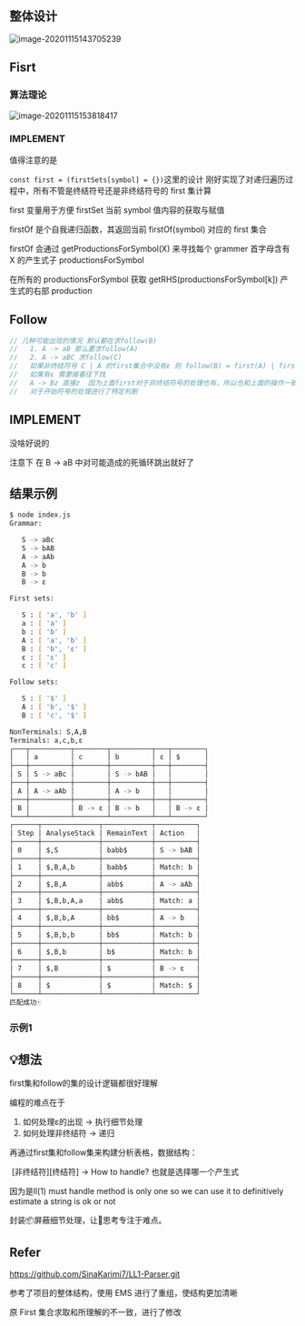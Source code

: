 ## 整体设计

![image-20201115143705239](http://picbed.sedationh.cn/image-20201115143705239.png)

## Fisrt

### 算法理论

![image-20201115153818417](http://picbed.sedationh.cn/image-20201115153818417.png)

### IMPLEMENT

值得注意的是

`const first = (firstSets[symbol] = {})`这里的设计 刚好实现了对递归遍历过程中，所有不管是终结符号还是非终结符号的 first 集计算

first 变量用于方便 firstSet 当前 symbol 值内容的获取与赋值

firstOf 是个自我递归函数，其返回当前 firstOf(symbol) 对应的 first 集合

firstOf 会通过 getProductionsForSymbol(X) 来寻找每个 grammer 首字母含有 X 的产生式子 productionsForSymbol

在所有的 productionsForSymbol 获取 getRHS(productionsForSymbol[k]) 产生式的右部 production

## Follow

```js
// 几种可能出现的情况 默认都在求follow(B)
//   1. A -> aB 那么要求follow(A)
//   2. A -> aBC 求follow(C)
//   如果非终结符号 C | A 的first集合中没有ε 则 follow(B) = first(A) | first(C)
//   如果有ε 需要接着往下找
//   A -> Bz 直接z  因为上面first对于非终结符号的处理也有，所以也和上面的操作一致了
//   对于开始符号的处理进行了特定判断
```

## IMPLEMENT

没啥好说的

注意下 在 B -> aB 中对可能造成的死循环跳出就好了

## 结果示例

```zsh
$ node index.js
Grammar:

   S -> aBc
   S -> bAB
   A -> aAb
   A -> b
   B -> b
   B -> ε

First sets: 

   S : [ 'a', 'b' ]
   a : [ 'a' ]
   b : [ 'b' ]
   A : [ 'a', 'b' ]
   B : [ 'b', 'ε' ]
   ε : [ 'ε' ]
   c : [ 'c' ]

Follow sets: 

   S : [ '$' ]
   A : [ 'b', '$' ]
   B : [ 'c', '$' ]

NonTerminals: S,A,B
Terminals: a,c,b,ε
┌───┬──────────┬────────┬──────────┬───┬────────┐
│   │ a        │ c      │ b        │ ε │ $      │
├───┼──────────┼────────┼──────────┼───┼────────┤
│ S │ S -> aBc │        │ S -> bAB │   │        │
├───┼──────────┼────────┼──────────┼───┼────────┤
│ A │ A -> aAb │        │ A -> b   │   │        │
├───┼──────────┼────────┼──────────┼───┼────────┤
│ B │          │ B -> ε │ B -> b   │   │ B -> ε │
└───┴──────────┴────────┴──────────┴───┴────────┘
┌──────┬──────────────┬────────────┬──────────┐
│ Step │ AnalyseStack │ RemainText │ Action   │
├──────┼──────────────┼────────────┼──────────┤
│ 0    │ $,S          │ babb$      │ S -> bAB │
├──────┼──────────────┼────────────┼──────────┤
│ 1    │ $,B,A,b      │ babb$      │ Match: b │
├──────┼──────────────┼────────────┼──────────┤
│ 2    │ $,B,A        │ abb$       │ A -> aAb │
├──────┼──────────────┼────────────┼──────────┤
│ 3    │ $,B,b,A,a    │ abb$       │ Match: a │
├──────┼──────────────┼────────────┼──────────┤
│ 4    │ $,B,b,A      │ bb$        │ A -> b   │
├──────┼──────────────┼────────────┼──────────┤
│ 5    │ $,B,b,b      │ bb$        │ Match: b │
├──────┼──────────────┼────────────┼──────────┤
│ 6    │ $,B,b        │ b$         │ Match: b │
├──────┼──────────────┼────────────┼──────────┤
│ 7    │ $,B          │ $          │ B -> ε   │
├──────┼──────────────┼────────────┼──────────┤
│ 8    │ $            │ $          │ Match: $ │
└──────┴──────────────┴────────────┴──────────┘
匹配成功🀄️
```



### 示例1

## 💡想法

first集和follow的集的设计逻辑都很好理解

编程的难点在于

1. 如何处理ε的出现  -> 执行细节处理
2. 如何处理非终结符  -> 递归

再通过first集和follow集来构建分析表格，数据结构：

​	 \[非终结符][终结符]  -> How to handle? 也就是选择哪一个产生式

因为是ll(1) must handle method is only one so we can use it to definitively estimate a string is ok or not



封装📦屏蔽细节处理，让🤔思考专注于难点。

## Refer

https://github.com/SinaKarimi7/LL1-Parser.git

参考了项目的整体结构，使用 EMS 进行了重组，使结构更加清晰

原 First 集合求取和所理解的不一致，进行了修改



